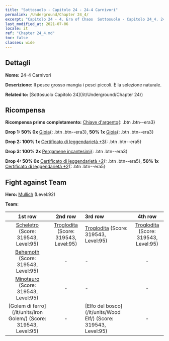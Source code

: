 ```yaml
---
title: "Sottosuolo - Capitolo 24 - 24-4 Carnivori"
permalink: /Underground/Chapter 24_4/
excerpt: "Capitolo 24 - 4. Era of Chaos  Sottosuolo - Capitolo 24_4. 24-4 Carnivori"
last_modified_at: 2021-07-06
locale: it
ref: "Chapter 24_4.md"
toc: false
classes: wide
---
```


## Dettagli

 **Nome:** 24-4 Carnivori

 **Descrizione:** Il pesce grosso mangia i pesci piccoli. È la selezione naturale.

 **Related to:** [Sottosuolo Capitolo 24](/it/Underground/Chapter 24/)

## Ricompensa

 **Ricompensa primo completamento:** [Chiave d'argento](/ItemsIT/con_693/){: .btn .btn--era3}

 **Drop 1:** **50% 0x** [Gioia](/ItemsIT/her_424/){: .btn .btn--era3}, **50% 1x** [Gioia](/ItemsIT/her_424/){: .btn .btn--era3}

 **Drop 2:** **100% 1x** [Certificato di leggendarietà +3](/ItemsIT/mat_88/){: .btn .btn--era5}

 **Drop 3:** **100% 2x** [Pergamene incantesimi](/ItemsIT/con_694/){: .btn .btn--era3}

 **Drop 4:** **50% 0x** [Certificato di leggendarietà +2](/ItemsIT/mat_81/){: .btn .btn--era5}, **50% 1x** [Certificato di leggendarietà +2](/ItemsIT/mat_81/){: .btn .btn--era5}


## Fight against Team
 **Hero:** [Mullich](/it/heroes/Mullich/) (Level:92)

 **Team:**


  | 1st row | 2nd row | 3rd row | 4th row |
  |:----:|:----:|:----|:----:|
  | [Scheletro](/it/units/Skeleton/) (Score: 319543, Level:95)  | [Troglodita](/it/units/Troglodyte/) (Score: 319543, Level:95)  | [Troglodita](/it/units/Troglodyte/) (Score: 319543, Level:95)  | [Troglodita](/it/units/Troglodyte/) (Score: 319543, Level:95)  |
  | [Behemoth](/it/units/Behemoth/) (Score: 319543, Level:95)  | - | - | - |
  | [Minotauro](/it/units/Minotaur/) (Score: 319543, Level:95)  | - | - | - |
  | [Golem di ferro](/it/units/Iron Golem/) (Score: 319543, Level:95)  | - | [Elfo del bosco](/it/units/Wood Elf/) (Score: 319543, Level:95)  | - |


